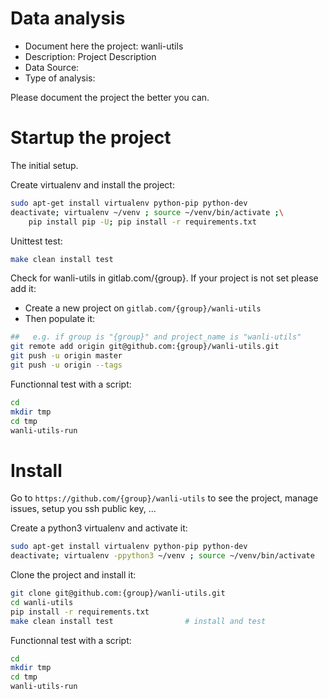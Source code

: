 # Data analysis
- Document here the project: wanli-utils
- Description: Project Description
- Data Source:
- Type of analysis:

Please document the project the better you can.

# Startup the project

The initial setup.

Create virtualenv and install the project:
```bash
sudo apt-get install virtualenv python-pip python-dev
deactivate; virtualenv ~/venv ; source ~/venv/bin/activate ;\
    pip install pip -U; pip install -r requirements.txt
```

Unittest test:
```bash
make clean install test
```

Check for wanli-utils in gitlab.com/{group}.
If your project is not set please add it:

- Create a new project on `gitlab.com/{group}/wanli-utils`
- Then populate it:

```bash
##   e.g. if group is "{group}" and project_name is "wanli-utils"
git remote add origin git@github.com:{group}/wanli-utils.git
git push -u origin master
git push -u origin --tags
```

Functionnal test with a script:

```bash
cd
mkdir tmp
cd tmp
wanli-utils-run
```

# Install

Go to `https://github.com/{group}/wanli-utils` to see the project, manage issues,
setup you ssh public key, ...

Create a python3 virtualenv and activate it:

```bash
sudo apt-get install virtualenv python-pip python-dev
deactivate; virtualenv -ppython3 ~/venv ; source ~/venv/bin/activate
```

Clone the project and install it:

```bash
git clone git@github.com:{group}/wanli-utils.git
cd wanli-utils
pip install -r requirements.txt
make clean install test                # install and test
```
Functionnal test with a script:

```bash
cd
mkdir tmp
cd tmp
wanli-utils-run
```
